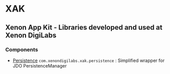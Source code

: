 # XAK
Xenon App Kit - Libraries developed and used at Xenon DigiLabs
--------------------------------------------------------------

### Components

* [Persistence](persistence/)
  `com.xenondigilabs.xak.persistence` : Simplified wrapper for JDO PersistenceManager
